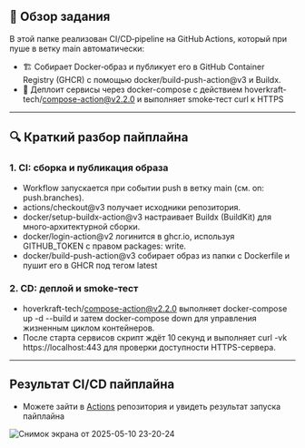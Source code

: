 ## 📖 Обзор задания  
В этой папке реализован CI/CD‑pipeline на GitHub Actions, который при пуше в ветку main автоматически:  
- 🏗 Собирает Docker‑образ и публикует его в GitHub Container Registry (GHCR) с помощью docker/build-push-action@v3 и Buildx.  
- 🚀 Деплоит сервисы через docker-compose с действием hoverkraft-tech/compose-action@v2.2.0 и выполняет smoke‑тест curl к HTTPS 

---

## 🔍 Краткий разбор пайплайна  

### 1. CI: сборка и публикация образа  
- Workflow запускается при событии push в ветку main (см. on: push.branches).  
- actions/checkout@v3 получает исходники репозитория.  
- docker/setup-buildx-action@v3 настраивает Buildx (BuildKit) для много‑архитектурной сборки.  
- docker/login-action@v2 логинится в ghcr.io, используя GITHUB_TOKEN с правом packages: write.  
- docker/build-push-action@v3 собирает образ из папки с Dockerfile и пушит его в GHCR под тегом latest  

### 2. CD: деплой и smoke‑тест  
- hoverkraft-tech/compose-action@v2.2.0 выполняет docker-compose up -d --build и затем docker-compose down для управления жизненным циклом контейнеров.  
- После старта сервисов скрипт ждёт 10 секунд и выполняет curl -vk https://localhost:443 для проверки доступности HTTPS-сервера.

---

## Результат CI/CD пайплайна
- Можете зайти в [Actions](https://github.com/tropt1/ansible-ci-terraform-demo/actions) репозитория и увидеть результат запуска пайплайна

![Снимок экрана от 2025-05-10 23-20-24](https://github.com/user-attachments/assets/8edc5cd3-5d18-41b0-a834-b03b13c3aa2e)
